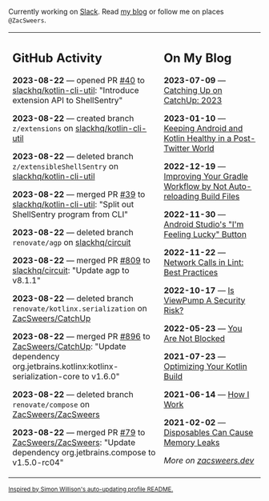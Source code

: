 Currently working on [Slack](https://slack.com/). Read [my blog](https://zacsweers.dev/) or follow me on places `@ZacSweers`.

<table><tr><td valign="top" width="60%">

## GitHub Activity
<!-- githubActivity starts -->
**2023-08-22** — opened PR [#40](https://github.com/slackhq/kotlin-cli-util/pull/40) to [slackhq/kotlin-cli-util](https://github.com/slackhq/kotlin-cli-util): "Introduce extension API to ShellSentry"

**2023-08-22** — created branch `z/extensions` on [slackhq/kotlin-cli-util](https://github.com/slackhq/kotlin-cli-util)

**2023-08-22** — deleted branch `z/extensibleShellSentry` on [slackhq/kotlin-cli-util](https://github.com/slackhq/kotlin-cli-util)

**2023-08-22** — merged PR [#39](https://github.com/slackhq/kotlin-cli-util/pull/39) to [slackhq/kotlin-cli-util](https://github.com/slackhq/kotlin-cli-util): "Split out ShellSentry program from CLI"

**2023-08-22** — deleted branch `renovate/agp` on [slackhq/circuit](https://github.com/slackhq/circuit)

**2023-08-22** — merged PR [#809](https://github.com/slackhq/circuit/pull/809) to [slackhq/circuit](https://github.com/slackhq/circuit): "Update agp to v8.1.1"

**2023-08-22** — deleted branch `renovate/kotlinx.serialization` on [ZacSweers/CatchUp](https://github.com/ZacSweers/CatchUp)

**2023-08-22** — merged PR [#896](https://github.com/ZacSweers/CatchUp/pull/896) to [ZacSweers/CatchUp](https://github.com/ZacSweers/CatchUp): "Update dependency org.jetbrains.kotlinx:kotlinx-serialization-core to v1.6.0"

**2023-08-22** — deleted branch `renovate/compose` on [ZacSweers/ZacSweers](https://github.com/ZacSweers/ZacSweers)

**2023-08-22** — merged PR [#79](https://github.com/ZacSweers/ZacSweers/pull/79) to [ZacSweers/ZacSweers](https://github.com/ZacSweers/ZacSweers): "Update dependency org.jetbrains.compose to v1.5.0-rc04"
<!-- githubActivity ends -->
</td><td valign="top" width="40%">

## On My Blog
<!-- blog starts -->
**2023-07-09** — [Catching Up on CatchUp: 2023](https://www.zacsweers.dev/catching-up-on-catchup-2023/)

**2023-01-10** — [Keeping Android and Kotlin Healthy in a Post-Twitter World](https://www.zacsweers.dev/keeping-android-healthy/)

**2022-12-19** — [Improving Your Gradle Workflow by Not Auto-reloading Build Files](https://www.zacsweers.dev/improving-your-workflow-by-not-auto-reloading-build-files/)

**2022-11-30** — [Android Studio's "I'm Feeling Lucky" Button](https://www.zacsweers.dev/android-studios-im-feeling-lucky-button/)

**2022-11-22** — [Network Calls in Lint: Best Practices](https://www.zacsweers.dev/network-calls-in-lint-best-practices/)

**2022-10-17** — [Is ViewPump A Security Risk?](https://www.zacsweers.dev/is-viewpump-a-security-risk/)

**2022-05-23** — [You Are Not Blocked](https://www.zacsweers.dev/you-are-not-blocked/)

**2021-07-23** — [Optimizing Your Kotlin Build](https://www.zacsweers.dev/optimizing-your-kotlin-build/)

**2021-06-14** — [How I Work](https://www.zacsweers.dev/how-i-work/)

**2021-02-02** — [Disposables Can Cause Memory Leaks](https://www.zacsweers.dev/disposables-can-cause-memory-leaks/)
<!-- blog ends -->
_More on [zacsweers.dev](https://zacsweers.dev/)_
</td></tr></table>

<sub><a href="https://simonwillison.net/2020/Jul/10/self-updating-profile-readme/">Inspired by Simon Willison's auto-updating profile README.</a></sub>